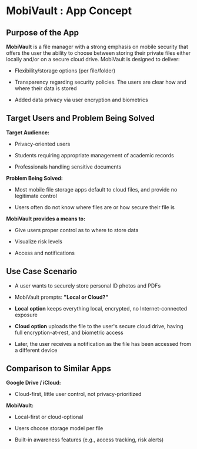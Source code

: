 # MobiVault : App Concept 


## **Purpose of the App**

**MobiVault** is a file manager with a strong emphasis on mobile security that offers the user the ability to choose between storing their private files either locally and/or on a secure cloud drive. MobiVault is designed to deliver:

* Flexibility/storage options (per file/folder)

* Transparency regarding security policies. The users are clear how and where their data is stored

* Added data privacy via user encryption and biometrics

## **Target Users and Problem Being Solved**

**Target Audience:**

* Privacy-oriented users

* Students requiring appropriate management of academic records

* Professionals handling sensitive documents

**Problem Being Solved:**

* Most mobile file storage apps default to cloud files, and provide no legitimate control

* Users often do not know where files are or how secure their file is

**MobiVault provides a means to:**

* Give users proper control as to where to store data

* Visualize risk levels

* Access and notifications

## **Use Case Scenario**

* A user wants to securely store personal ID photos and PDFs

* MobiVault prompts: **"Local or Cloud?"**

* **Local option** keeps everything local, encrypted, no Internet-connected exposure

* **Cloud option** uploads the file to the user's secure cloud drive, having full encryption-at-rest, and biometric access

* Later, the user receives a notification as the file has been accessed from a different device

## **Comparison to Similar Apps**

**Google Drive / iCloud:**

* Cloud-first, little user control, not privacy-prioritized

**MobiVault:**

* Local-first or cloud-optional

* Users choose storage model per file

* Built-in awareness features (e.g., access tracking, risk alerts)

## 

